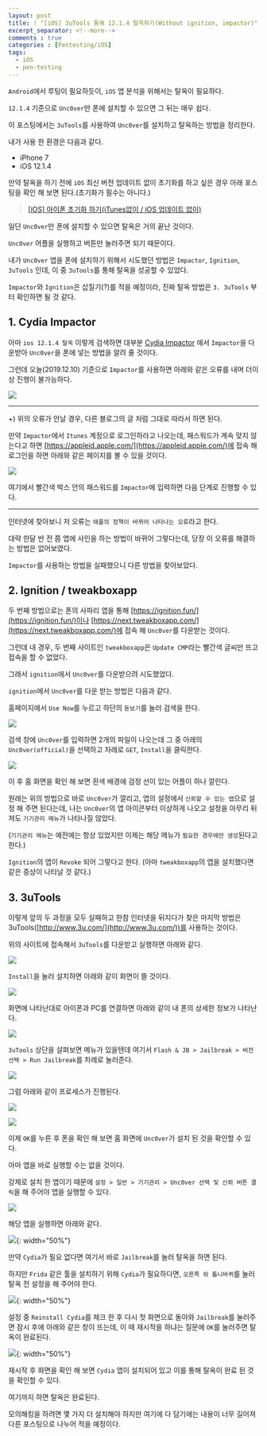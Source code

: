 ```yaml
---
layout: post
title: ! "[iOS] 3uTools 통해 12.1.4 탈옥하기(Without ignition, impactor)"
excerpt_separator: <!--more-->
comments : true
categories : [Pentesting/iOS]
tags:
  - iOS
  - pen-testing
---
```


`Android`에서 루팅이 필요하듯이, `iOS` 앱 분석을 위해서는 탈옥이 필요하다.  

`12.1.4` 기준으로 `Unc0ver`만 폰에 설치할 수 있으면 그 뒤는 매우 쉽다.  

이 포스팅에서는 `3uTools`를 사용하여 `Unc0ver`를 설치하고 탈옥하는 방법을 정리한다.  

<!--more-->

내가 사용 한 환경은 다음과 같다.  

* iPhone 7
* iOS 12.1.4

만약 탈옥을 하기 전에 `iOS` 최신 버전 업데이트 없이 초기화를 하고 싶은 경우 아래 포스팅을 확인 해 보면 된다.(초기화가 필수는 아니다.)  

> [[iOS] 아이폰 초기화 하기(iTunes없이 / iOS 업데이트 없이)](https://mingzz1.github.io/pentesting/ios/2019/12/10/iOS-initialize.html)

일단 `Unc0ver`만 폰에 설치할 수 있으면 탈옥은 거의 끝난 것이다.  

`Unc0ver` 어플을 실행하고 버튼만 눌러주면 되기 때문이다.  

내가 `Unc0ver` 앱을 폰에 설치하기 위해서 시도했던 방법은 `Impactor`, `Ignition`, `3uTools` 인데, 이 중 `3uTools`를 통해 탈옥을 성공할 수 있었다.  

`Impactor`와 `Ignition`은 삽질기(?)를 적을 예정이라, 진짜 탈옥 방법은 `3. 3uTools` 부터 확인하면 될 것 같다.  

## 1. Cydia Impactor

아마 `ios 12.1.4 탈옥` 이렇게 검색하면 대부분 [Cydia Impactor](http://www.cydiaimpactor.com/) 에서 `Impactor`을 다운받아 `Unc0ver`을 폰에 넣는 방법을 알려 줄 것이다.  

그런데 오늘(2019.12.10) 기준으로 `Impactor`를 사용하면 아래와 같은 오류를 내며 더이상 진행이 불가능하다.  

![](/images/pen-testing/ios/jailbreak/jail_01.png)  

---

+) 위의 오류가 안날 경우, 다른 블로그의 글 처럼 그대로 따라서 하면 된다.  

만약 `Impactor`에서 `Itunes` 계정으로 로그인하라고 나오는데, 패스워드가 계속 맞지 않는다고 하면 [https://appleid.apple.com/](https://appleid.apple.com/)에 접속 해 로그인을 하면 아래와 같은 페이지를 볼 수 있을 것이다.  

![](/images/pen-testing/ios/jailbreak/jail_02.png)  

여기에서 빨간색 박스 안의 패스워드를 `Impactor`에 입력하면 다음 단계로 진행할 수 있다.  

--- 

인터넷에 찾아보니 저 오류는 `애플의 정책이 바뀌어 나타나는 오류`라고 한다.  

대략 한달 반 전 쯤 앱에 사인을 하는 방법이 바뀌어 그렇다는데, 당장 이 오류를 해결하는 방법은 없어보였다.  

`Impactor`를 사용하는 방법을 실패했으니 다른 방법을 찾아보았다.  

## 2. Ignition / tweakboxapp

두 번째 방법으로는 폰의 사파리 앱을 통해 [https://ignition.fun/](https://ignition.fun/)이나 [https://next.tweakboxapp.com/](https://next.tweakboxapp.com/)에 접속 해 `Unc0ver`를 다운받는 것이다.  

그런데 내 경우, 두 번째 사이트인 `tweakboxapp`은 `Update CMP`라는 빨간색 글씨만 뜨고 접속을 할 수 없었다.  

그래서 `ignition`에서 `Unc0ver`를 다운받으려 시도했었다.  

`ignition`에서 `Unc0ver`를 다운 받는 방법은 다음과 같다.  

홈페이지에서 `Use Now`를 누르고 하단의 `돋보기`를 눌러 검색을 한다.  

![](/images/pen-testing/ios/jailbreak/jail_03.PNG)  

검색 창에 `Unc0ver`를 입력하면 2개의 파일이 나오는데 그 중 아래의 `Unc0ver(official)`을 선택하고 차례로 `GET`, `Install`을 클릭한다.  

![](/images/pen-testing/ios/jailbreak/jail_04.PNG)  

이 후 홈 화면을 확인 해 보면 흰색 배경에 검정 선이 있는 어플이 하나 깔린다.  

원래는 위의 방법으로 바로 `Unc0ver`가 깔리고, 앱의 설정에서 `신뢰할 수 있는 앱`으로 설정 해 주면 된다는데, 나는 `Unc0ver`의 앱 아이콘부터 이상하게 나오고 설정을 아무리 뒤져도 `기기관리 메뉴`가 나타나질 않았다.  

(`기기관리 메뉴`는 예전에는 항상 있었지만 이제는 해당 메뉴가 `필요한 경우에만 생성`된다고 한다.)  

`Ignition`의 앱이 `Revoke` 되어 그렇다고 한다. (아마 `tweakboxapp`의 앱을 설치했다면  같은 증상이 나타날 것 같다.)  

## 3. 3uTools

이렇게 앞의 두 과정을 모두 실패하고 한참 인터넷을 뒤지다가 찾은 마지막 방법은 3uTools([http://www.3u.com/](http://www.3u.com/))를 사용하는 것이다.  

위의 사이트에 접속해서 `3uTools`를 다운받고 실행하면 아래와 같다.  

![](/images/pen-testing/ios/jailbreak/jail_05.png)  

`Install`을 눌러 설치하면 아래와 같이 화면이 뜰 것이다.  

![](/images/pen-testing/ios/jailbreak/jail_06.png)  

화면에 나타난대로 아이폰과 PC를 연결하면 아래와 같이 내 폰의 상세한 정보가 나타난다.  

![](/images/pen-testing/ios/jailbreak/jail_07.png)  

`3uTools` 상단을 살펴보면 메뉴가 있을텐데 여기서 `Flash & JB > Jailbreak > 버전선택 > Run Jailbreak`를 차례로 눌러준다.  

![](/images/pen-testing/ios/jailbreak/jail_08.png)  

그럼 아래와 같이 프로세스가 진행된다.  

![](/images/pen-testing/ios/jailbreak/jail_09.png)  

![](/images/pen-testing/ios/jailbreak/jail_10.png)  

이제 `OK`를 누른 후 폰을 확인 해 보면 홈 화면에 `Unc0ver`가 설치 된 것을 확인할 수 있다.  

아마 앱을 바로 실행할 수는 없을 것이다.  

강제로 설치 한 앱이기 때문에 `설정 > 일반 > 기기관리 > Unc0ver 선택 및 신뢰 버튼 클릭`을 해 주어야 앱을 실행할 수 있다.  

![](/images/pen-testing/ios/jailbreak/jail_11.PNG)  

해당 앱을 실행하면 아래와 같다.  

![](/images/pen-testing/ios/jailbreak/jail_12.PNG){: width="50%"}  

만약 `Cydia`가 필요 없다면 여기서 바로 `Jailbreak`를 눌러 탈옥을 하면 된다.  

하지만 `Frida` 같은 툴을 설치하기 위해 `Cydia`가 필요하다면, `오른쪽 위 톱니바퀴`를 눌러 탈옥 전 설정을 해 주어야 한다.  

![](/images/pen-testing/ios/jailbreak/jail_13.PNG){: width="50%"}  

설정 중 `Reinstall Cydia`를 체크 한 후 다시 첫 화면으로 돌아와 `Jailbreak`를 눌러주면 잠시 후에 아래와 같은 창이 뜨는데, 이 때 재시작을 하냐는 질문에 `OK`를 눌러주면 탈옥이 완료된다.  

![](/images/pen-testing/ios/jailbreak/jail_14.PNG){: width="50%"}  

재시작 후 화면을 확인 해 보면 `Cydia` 앱이 설치되어 있고 이를 통해 탈옥이 완료 된 것을 확인할 수 있다.  

여기까지 하면 탈옥은 완료된다.  

모의해킹을 하려면 몇 가지 더 설치해야 하지만 여기에 다 담기에는 내용이 너무 길어져 다른 포스팅으로 나누어 적을 예정이다.  

